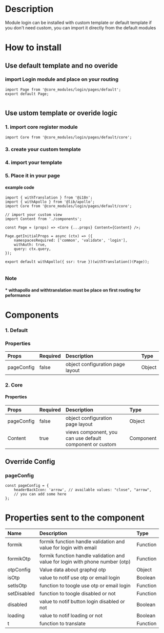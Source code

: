 # Description

Module login can be installed with custom template or default template
if you don't need custom, you can import it directly from the default modules


# How to install
## Use default template and no overide
### import Login module and place on your routing
````
import Page from '@core_modules/login/pages/default';
export default Page;


````

## Use ustom template or overide logic
### 1. import core register module

````
import Core from '@core_modules/login/pages/default/core';
````

### 3. create your custom template
### 4. import your template
### 5. Place it in your page
#### example code
````
import { withTranslation } from '@i18n';
import { withApollo } from '@lib/apollo';
import Core from '@core_modules/login/pages/default/core';

// import your custom view
import Content from './components';

const Page = (props) => <Core {...props} Content={Content} />;

Page.getInitialProps = async (ctx) => ({
    namespacesRequired: ['common', 'validate', 'login'],
    withAuth: true,
    query: ctx.query,
});

export default withApollo({ ssr: true })(withTranslation()(Page));
 
````

### Note
#### * withapollo and withtranslation must be place on first routing for peformance

# Components
### 1. Default
### Properties
| Props       | Required | Description | Type |
| :---        | :---     | :---        |:---  |
| pageConfig  |  false   | object configuration page layout      | Object|

### 2. Core
#### Properties
| Props       | Required | Description | Type |
| :---        | :---     | :---        |:---  |
| pageConfig  |  false   | object configuration page layout      | Object|
| Content      |  true    | views component, you can use default component or custom | Component |

## Override Config
### pageConfig

````
const pageConfig = {
    headerBackIcon: 'arrow', // available values: "close", "arrow",
    // you can add some here
};
````

# Properties sent to the component

| Name       | Description | Type |
| :---       | :---        |:---        |
| formik     | formik  function handle validation and value for login with email| Function |
| formikOtp     | formik  function handle validation and value for login with phone number (otp) | Function |
| otpConfig     | Value data about graphql otp | Object |
| isOtp     | value to notif use otp or email login| Boolean |
| setIsOtp     | function to toogle use otp or email login | Function |
| setDisabled     | function to toogle disabled or not| Function |
| disabled     | value to notif button login disabled or not | Boolean |
| loading     | value to notif loading or not | Boolean |
| t      | function to translate| Function |